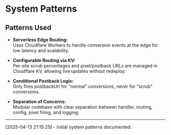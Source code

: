 # System Patterns

## Patterns Used

- **Serverless Edge Routing:**  
  Uses Cloudflare Workers to handle conversion events at the edge for low latency and scalability.

- **Configurable Routing via KV:**  
  Per-site scrub percentages and pixel/postback URLs are managed in Cloudflare KV, allowing live updates without redeploy.

- **Conditional Postback Logic:**  
  Only fires postbackUrl for "normal" conversions, never for "scrub" conversions.

- **Separation of Concerns:**  
  Modular codebase with clear separation between handler, routing, config, pixel firing, and logging.

---
[2025-04-13 21:15:25] - Initial system patterns documented.